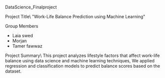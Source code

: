  DataScience_Finalproject

Project Title\\
"Work-Life Balance Prediction using Machine Learning"

Group Members
- Laia swed
- Morjan
- Tamer fawwaz

Project Summary\\
This project analyzes lifestyle factors that affect work-life balance using data science and machine learning techniques, We applied regression and classification models to predict balance scores based on the dataset.


